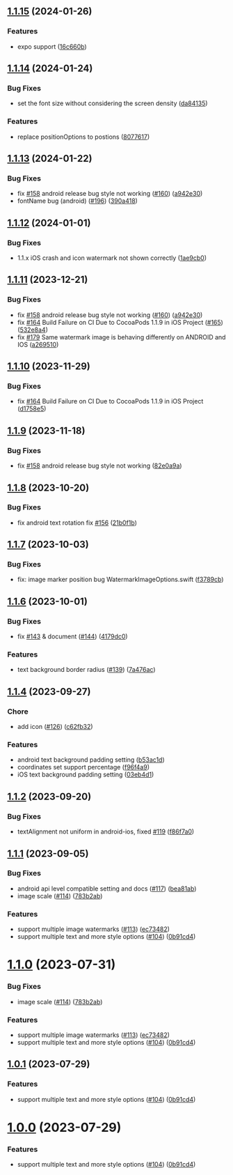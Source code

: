 

## [1.1.15](https://github.com/JimmyDaddy/react-native-image-marker/compare/v1.1.4...v1.1.15) (2024-01-26)

### Features

* expo support ([16c660b](https://github.com/JimmyDaddy/react-native-image-marker/commit/16c660b47790d27b69af10bf477d2a6f7d5bdeed))

## [1.1.14](https://github.com/JimmyDaddy/react-native-image-marker/compare/v1.1.13...v1.1.14) (2024-01-24)


### Bug Fixes

* set the font size without considering the screen density ([da84135](https://github.com/JimmyDaddy/react-native-image-marker/commit/da8413520f8adc185048ea89a21c28a55f2689c5))


### Features

* replace positionOptions to postions ([8077617](https://github.com/JimmyDaddy/react-native-image-marker/commit/8077617b5b5eadf3d239d610853d76220852f5de))

## [1.1.13](https://github.com/JimmyDaddy/react-native-image-marker/compare/v1.1.12...v1.1.13) (2024-01-22)


### Bug Fixes

*  fix [#158](https://github.com/JimmyDaddy/react-native-image-marker/issues/158) android release bug  style not working ([#160](https://github.com/JimmyDaddy/react-native-image-marker/issues/160)) ([a942e30](https://github.com/JimmyDaddy/react-native-image-marker/commit/a942e30732c61094abc1e95ca5003c883d1e4410))
*  fontName bug (android) ([#196](https://github.com/JimmyDaddy/react-native-image-marker/issues/196)) ([390a418](https://github.com/JimmyDaddy/react-native-image-marker/commit/390a418fe6034f737485c7609c0276f58d08b2a4))


## [1.1.12](https://github.com/JimmyDaddy/react-native-image-marker/compare/v1.1.11...v1.1.12) (2024-01-01)


### Bug Fixes

* 1.1.x iOS crash and icon watermark not shown correctly ([1ae9cb0](https://github.com/JimmyDaddy/react-native-image-marker/commit/1ae9cb015e54bc52bf6ed27fe1c70528d7e54f2c))

## [1.1.11](https://github.com/JimmyDaddy/react-native-image-marker/compare/v1.1.8...v1.1.11) (2023-12-21)


### Bug Fixes

*  fix [#158](https://github.com/JimmyDaddy/react-native-image-marker/issues/158) android release bug  style not working ([#160](https://github.com/JimmyDaddy/react-native-image-marker/issues/160)) ([a942e30](https://github.com/JimmyDaddy/react-native-image-marker/commit/a942e30732c61094abc1e95ca5003c883d1e4410))
* fix [#164](https://github.com/JimmyDaddy/react-native-image-marker/issues/164) Build Failure on CI Due to CocoaPods 1.1.9 in iOS Project ([#165](https://github.com/JimmyDaddy/react-native-image-marker/issues/165)) ([532e8a4](https://github.com/JimmyDaddy/react-native-image-marker/commit/532e8a4d325fd1c30315eac0f1ab81fbf81c144f))
* fix [#179](https://github.com/JimmyDaddy/react-native-image-marker/issues/179) Same watermark image is behaving differently on ANDROID and IOS ([a269510](https://github.com/JimmyDaddy/react-native-image-marker/commit/a269510ad8887bb5466493ce304714d01f067c6a))

## [1.1.10](https://github.com/JimmyDaddy/react-native-image-marker/compare/v1.1.8...v1.1.10) (2023-11-29)


### Bug Fixes

* fix  [#164](https://github.com/JimmyDaddy/react-native-image-marker/issues/164) Build Failure on CI Due to CocoaPods 1.1.9 in iOS Project ([d1758e5](https://github.com/JimmyDaddy/react-native-image-marker/commit/d1758e528befba9a9d125bad3c9c1b182865c1a5))

## [1.1.9](https://github.com/JimmyDaddy/react-native-image-marker/compare/v1.1.8...v1.1.9) (2023-11-18)

### Bug Fixes

* fix [#158](https://github.com/JimmyDaddy/react-native-image-marker/issues/158) android release bug style not working ([82e0a9a](https://github.com/JimmyDaddy/react-native-image-marker/commit/a942e30732c61094abc1e95ca5003c883d1e4410))


## [1.1.8](https://github.com/JimmyDaddy/react-native-image-marker/compare/v1.1.7...v1.1.8) (2023-10-20)


### Bug Fixes

* fix android text rotation fix [#156](https://github.com/JimmyDaddy/react-native-image-marker/issues/156) ([21b0f1b](https://github.com/JimmyDaddy/react-native-image-marker/commit/21b0f1b69808f4e3d741bfe668ef357a05155adf))

## [1.1.7](https://github.com/JimmyDaddy/react-native-image-marker/compare/v1.1.6...v1.1.7) (2023-10-03)


### Bug Fixes

* fix: image marker position bug WatermarkImageOptions.swift ([f3789cb](https://github.com/JimmyDaddy/react-native-image-marker/pull/149/commits/f3789cba1dd42f5896531bb1deb665acc3fc2fc4))


## [1.1.6](https://github.com/JimmyDaddy/react-native-image-marker/compare/v1.1.1...v1.1.6) (2023-10-01)


### Bug Fixes

* fix [#143](https://github.com/JimmyDaddy/react-native-image-marker/issues/143) & document ([#144](https://github.com/JimmyDaddy/react-native-image-marker/issues/144)) ([4179dc0](https://github.com/JimmyDaddy/react-native-image-marker/commit/4179dc08f737875e7bed857cf3b5dfd5b0c5dfbb))


### Features

* text background border radius ([#139](https://github.com/JimmyDaddy/react-native-image-marker/issues/139)) ([7a476ac](https://github.com/JimmyDaddy/react-native-image-marker/commit/7a476ac9ec650fa46db2efbfcf123e9ee0dba737))


## [1.1.4](https://github.com/JimmyDaddy/react-native-image-marker/compare/v1.1.1...v1.1.4) (2023-09-27)


### Chore

* add icon ([#126](https://github.com/JimmyDaddy/react-native-image-marker/issues/126)) ([c62fb32](https://github.com/JimmyDaddy/react-native-image-marker/commit/c62fb32c3b790d7c2c447fa26f1605f8ace52d5b))


### Features

* android text background padding setting ([b53ac1d](https://github.com/JimmyDaddy/react-native-image-marker/commit/b53ac1ddb5e1c53f8cd9601898327b82699be3e9))
* coordinates set support percentage ([f96f4a9](https://github.com/JimmyDaddy/react-native-image-marker/commit/f96f4a93da70b7ea2fb7582a117b986d9ff228dc))
* iOS text background padding setting ([03eb4d1](https://github.com/JimmyDaddy/react-native-image-marker/commit/03eb4d195a01fe86df69cb51baacd62695bd6398))

## [1.1.2](https://github.com/JimmyDaddy/react-native-image-marker/compare/v1.1.1...v1.1.2) (2023-09-20)


### Bug Fixes

*  textAlignment not uniform in android-ios,  fixed [#119](https://github.com/JimmyDaddy/react-native-image-marker/issues/119) ([f86f7a0](https://github.com/JimmyDaddy/react-native-image-marker/commit/f86f7a0dcea16b555ddf8107c498daa21d8727cb))

## [1.1.1](https://github.com/JimmyDaddy/react-native-image-marker/compare/v0.9.2...v1.1.1) (2023-09-05)


### Bug Fixes

* android api level compatible setting and docs ([#117](https://github.com/JimmyDaddy/react-native-image-marker/issues/117)) ([bea81ab](https://github.com/JimmyDaddy/react-native-image-marker/commit/bea81abda1355b7633a2e107f2e0a4e4237d3746))
* image scale ([#114](https://github.com/JimmyDaddy/react-native-image-marker/issues/114)) ([783b2ab](https://github.com/JimmyDaddy/react-native-image-marker/commit/783b2abc36586c6f6087295682a348b6c9010d17))


### Features

* support multiple image watermarks ([#113](https://github.com/JimmyDaddy/react-native-image-marker/issues/113)) ([ec73482](https://github.com/JimmyDaddy/react-native-image-marker/commit/ec73482f7f2fd8518845c19a549fc589aff28445))
* support multiple text and more style options ([#104](https://github.com/JimmyDaddy/react-native-image-marker/issues/104)) ([0b91cd4](https://github.com/JimmyDaddy/react-native-image-marker/commit/0b91cd4baaf2f664f908483b225509e443f9bae7))

# [1.1.0](https://github.com/JimmyDaddy/react-native-image-marker/compare/v0.9.2...v1.1.0) (2023-07-31)


### Bug Fixes

* image scale ([#114](https://github.com/JimmyDaddy/react-native-image-marker/issues/114)) ([783b2ab](https://github.com/JimmyDaddy/react-native-image-marker/commit/783b2abc36586c6f6087295682a348b6c9010d17))


### Features

* support multiple image watermarks ([#113](https://github.com/JimmyDaddy/react-native-image-marker/issues/113)) ([ec73482](https://github.com/JimmyDaddy/react-native-image-marker/commit/ec73482f7f2fd8518845c19a549fc589aff28445))
* support multiple text and more style options ([#104](https://github.com/JimmyDaddy/react-native-image-marker/issues/104)) ([0b91cd4](https://github.com/JimmyDaddy/react-native-image-marker/commit/0b91cd4baaf2f664f908483b225509e443f9bae7))

## [1.0.1](https://github.com/JimmyDaddy/react-native-image-marker/compare/v0.9.2...v1.0.1) (2023-07-29)


### Features

* support multiple text and more style options ([#104](https://github.com/JimmyDaddy/react-native-image-marker/issues/104)) ([0b91cd4](https://github.com/JimmyDaddy/react-native-image-marker/commit/0b91cd4baaf2f664f908483b225509e443f9bae7))

# [1.0.0](https://github.com/JimmyDaddy/react-native-image-marker/compare/v0.9.2...v1.0.0) (2023-07-29)


### Features

* support multiple text and more style options ([#104](https://github.com/JimmyDaddy/react-native-image-marker/issues/104)) ([0b91cd4](https://github.com/JimmyDaddy/react-native-image-marker/commit/0b91cd4baaf2f664f908483b225509e443f9bae7))

